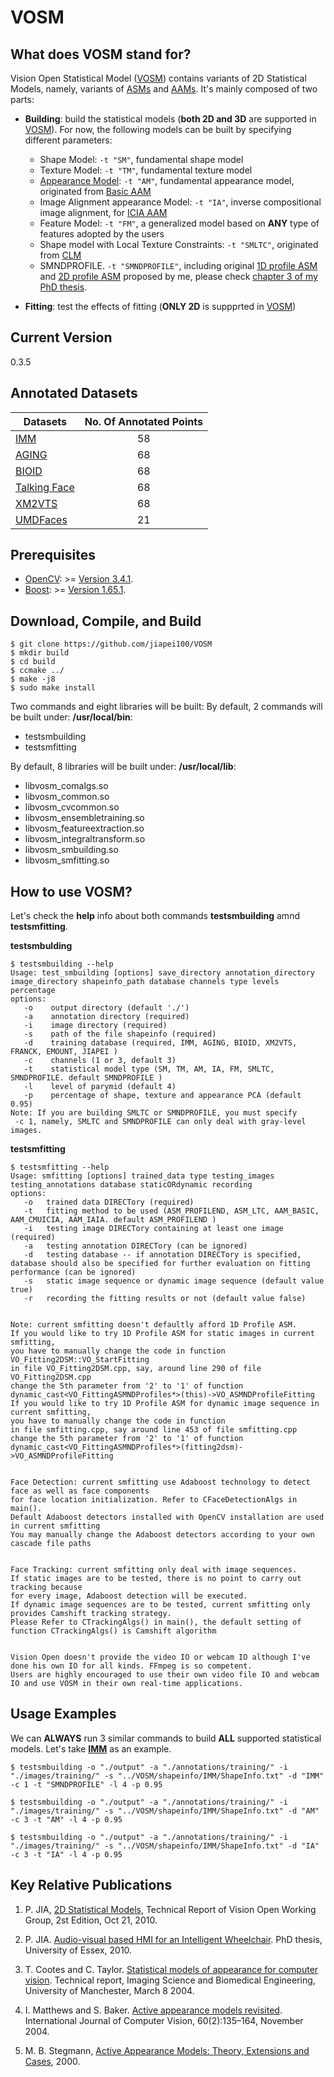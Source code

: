 # VOSM

## What does VOSM stand for?

Vision Open Statistical Model ([VOSM](https://github.com/jiapei100/VOSM)) contains variants of 2D Statistical Models, namely, variants of [ASMs](https://en.wikipedia.org/wiki/Active_shape_model) and [AAMs](https://en.wikipedia.org/wiki/Active_appearance_model). It's mainly composed of two parts:

* **Building**: build the statistical models (**both 2D and 3D** are supported in [VOSM](https://github.com/jiapei100/VOSM)). For now, the following models can be built by specifying different parameters:
  - Shape Model: ```-t "SM"```, fundamental shape model
  - Texture Model: ```-t "TM"```, fundamental texture model
  - [Appearance Model](http://www.imm.dtu.dk/~aam/main/node15.html): ```-t "AM"```, fundamental appearance model, originated from [Basic AAM](http://www.imm.dtu.dk/~aam/main/node16.html)
  - Image Alignment appearance Model: ```-t "IA"```, inverse compositional image alignment, for [ICIA AAM](https://www.ri.cmu.edu/pub_files/pub4/matthews_iain_2004_2/matthews_iain_2004_2.pdf)
  - Feature Model: ```-t "FM"```, a generalized model based on **ANY** type of features adopted by the users
  - Shape model with Local Texture Constraints: ```-t "SMLTC"```, originated from [CLM](https://personalpages.manchester.ac.uk/staff/timothy.f.cootes/Models/clm.html)
  - SMNDPROFILE. ```-t "SMNDPROFILE"```, including original [1D profile ASM](http://www.imm.dtu.dk/~aam/downloads/asmprops/node3.html) and [2D profile ASM](http://www.visionopen.com/members/jiapei/publications/pei_thesischapter34.pdf) proposed by me, please check [chapter 3 of my PhD thesis](http://www.visionopen.com/members/jiapei/publications/pei_thesischapter34.pdf).

* **Fitting**: test the effects of fitting (**ONLY 2D** is suppprted in [VOSM](https://github.com/jiapei100/VOSM))


## Current Version
0.3.5


## Annotated Datasets
| Datasets | No. Of Annotated Points |
|----------|-------------------------|
| [IMM](https://www2.imm.dtu.dk/~aam/datasets/datasets.html) | <center>58</center> |
| [AGING](http://sting.cycollege.ac.cy/~alanitis/fgnetaging/index.htm) | <center>68</center> |
| [BIOID](https://www.bioid.com/facedb/) | <center>68</center> |
| [Talking Face](http://www-prima.inrialpes.fr/FGnet/data/01-TalkingFace/talking_face.html) | <center>68</center> |
| [XM2VTS](http://www.ee.surrey.ac.uk/CVSSP/xm2vtsdb/) | <center>68</center> |
| [UMDFaces](http://www.umdfaces.io/) | <center>21</center> |

## Prerequisites

- [OpenCV](https://github.com/opencv/opencv): >= [Version 3.4.1](https://github.com/opencv/opencv/releases/tag/3.4.1).
- [Boost](https://www.boost.org/): >= [Version 1.65.1](https://www.boost.org/users/history/version_1_65_1.html).


## Download, Compile, and Build

```
$ git clone https://github.com/jiapei100/VOSM
$ mkdir build
$ cd build
$ ccmake ../
$ make -j8
$ sudo make install
```

Two commands and eight libraries will be built:
By default, 2 commands will be built under: **/usr/local/bin**:
- testsmbuilding
- testsmfitting

By default, 8 libraries will be built under: **/usr/local/lib**:
- libvosm_comalgs.so
- libvosm_common.so
- libvosm_cvcommon.so
- libvosm_ensembletraining.so
- libvosm_featureextraction.so
- libvosm_integraltransform.so
- libvosm_smbuilding.so
- libvosm_smfitting.so


## How to use VOSM?

Let's check the **help** info about both commands **testsmbuilding** amnd **testsmfitting**.

**testsmbulding**

```
$ testsmbuilding --help
Usage: test_smbuilding [options] save_directory annotation_directory image_directory shapeinfo_path database channels type levels percentage
options:
   -o    output directory (default './')
   -a    annotation directory (required)
   -i    image directory (required)
   -s    path of the file shapeinfo (required)
   -d    training database (required, IMM, AGING, BIOID, XM2VTS, FRANCK, EMOUNT, JIAPEI )
   -c    channels (1 or 3, default 3)
   -t    statistical model type (SM, TM, AM, IA, FM, SMLTC, SMNDPROFILE. default SMNDPROFILE )
   -l    level of parymid (default 4)
   -p    percentage of shape, texture and appearance PCA (default 0.95)
Note: If you are building SMLTC or SMNDPROFILE, you must specify
 -c 1, namely, SMLTC and SMNDPROFILE can only deal with gray-level images.
 ```

**testsmfitting**

```
$ testsmfitting --help
Usage: smfitting [options] trained_data type testing_images testing_annotations database staticORdynamic recording
options:
   -o   trained data DIRECTory (required)
   -t   fitting method to be used (ASM_PROFILEND, ASM_LTC, AAM_BASIC, AAM_CMUICIA, AAM_IAIA. default ASM_PROFILEND )
   -i   testing image DIRECTory containing at least one image (required)
   -a   testing annotation DIRECTory (can be ignored)
   -d   testing database -- if annotation DIRECTory is specified, database should also be specified for further evaluation on fitting performance (can be ignored)
   -s   static image sequence or dynamic image sequence (default value true)
   -r   recording the fitting results or not (default value false)


Note: current smfitting doesn't defaultly afford 1D Profile ASM.
If you would like to try 1D Profile ASM for static images in current smfitting,
you have to manually change the code in function VO_Fitting2DSM::VO_StartFitting
in file VO_Fitting2DSM.cpp, say, around line 290 of file VO_Fitting2DSM.cpp
change the 5th parameter from '2' to '1' of function
dynamic_cast<VO_FittingASMNDProfiles*>(this)->VO_ASMNDProfileFitting
If you would like to try 1D Profile ASM for dynamic image sequence in current smfitting,
you have to manually change the code in function
in file smfitting.cpp, say around line 453 of file smfitting.cpp
change the 5th parameter from '2' to '1' of function
dynamic_cast<VO_FittingASMNDProfiles*>(fitting2dsm)->VO_ASMNDProfileFitting


Face Detection: current smfitting use Adaboost technology to detect face as well as face components
for face location initialization. Refer to CFaceDetectionAlgs in main().
Default Adaboost detectors installed with OpenCV installation are used in current smfitting
You may manually change the Adaboost detectors according to your own cascade file paths


Face Tracking: current smfitting only deal with image sequences.
If static images are to be tested, there is no point to carry out tracking because
for every image, Adaboost detection will be executed.
If dynamic image sequences are to be tested, current smfitting only provides Camshift tracking strategy.
Please Refer to CTrackingAlgs() in main(), the default setting of function CTrackingAlgs() is Camshift algorithm


Vision Open doesn't provide the video IO or webcam IO although I've done his own IO for all kinds. FFmpeg is so competent.
Users are highly encouraged to use their own video file IO and webcam IO and use VOSM in their own real-time applications.
```


## Usage Examples

We can **ALWAYS** run 3 similar commands to build **ALL** supported statistical models. Let's take [**IMM**](https://www2.imm.dtu.dk/~aam/datasets/datasets.html) as an example.

```
$ testsmbuilding -o "./output" -a "./annotations/training/" -i "./images/training/" -s "../VOSM/shapeinfo/IMM/ShapeInfo.txt" -d "IMM" -c 1 -t "SMNDPROFILE" -l 4 -p 0.95

$ testsmbuilding -o "./output" -a "./annotations/training/" -i "./images/training/" -s "../VOSM/shapeinfo/IMM/ShapeInfo.txt" -d "AM" -c 3 -t "AM" -l 4 -p 0.95

$ testsmbuilding -o "./output" -a "./annotations/training/" -i "./images/training/" -s "../VOSM/shapeinfo/IMM/ShapeInfo.txt" -d "IA" -c 3 -t "IA" -l 4 -p 0.95
```




## Key Relative Publications

1) P. JIA, [2D Statistical Models](http://www.visionopen.com/members/jiapei/publications/pei_sm2dreport2010.pdf), Technical Report of Vision Open Working Group, 2st Edition, Oct 21, 2010.

2) P. JIA. [Audio-visual based HMI for an Intelligent Wheelchair](http://www.visionopen.com/members/jiapei/publications/pei_thesischapter34.pdf). PhD thesis, University of Essex, 2010.

3) T. Cootes and C. Taylor. [Statistical models of appearance for computer
vision](http://www.face-rec.org/algorithms/aam/app_models.pdf). Technical report, Imaging Science and Biomedical Engineering, University of Manchester, March 8 2004.

4) I. Matthews and S. Baker. [Active appearance models revisited](https://www.ri.cmu.edu/pub_files/pub4/matthews_iain_2004_2/matthews_iain_2004_2.pdf). International Journal of Computer Vision, 60(2):135–164, November 2004.

5) M. B. Stegmann, [Active Appearance Models: Theory, Extensions and Cases](http://www2.imm.dtu.dk/~aam/main/), 2000.
